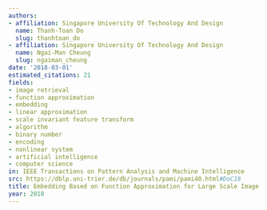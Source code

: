 ```yaml
---
authors:
- affiliation: Singapore University Of Technology And Design
  name: Thanh-Toan Do
  slug: thanhtoan_do
- affiliation: Singapore University Of Technology And Design
  name: Ngai-Man Cheung
  slug: ngaiman_cheung
date: '2018-03-01'
estimated_citations: 21
fields:
- image retrieval
- function approximation
- embedding
- linear approximation
- scale invariant feature transform
- algorithm
- binary number
- encoding
- nonlinear system
- artificial intelligence
- computer science
in: IEEE Transactions on Pattern Analysis and Machine Intelligence
src: https://dblp.uni-trier.de/db/journals/pami/pami40.html#DoC18
title: Embedding Based on Function Approximation for Large Scale Image Search
year: 2018
---
```

